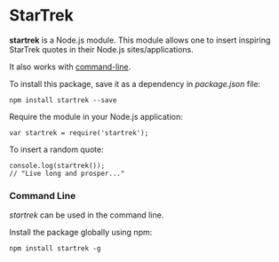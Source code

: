 # StarTrek
**startrek** is a Node.js module. This module allows one to insert inspiring StarTrek quotes in their Node.js sites/applications.

It also works with [command-line](#command-line).

To install this package, save it as a dependency in _package.json_ file:
```
npm install startrek --save
```

Require the module in your Node.js application:
```
var startrek = require('startrek');
```

To insert a random quote:
```
console.log(startrek());
// "Live long and prosper..."
```

### Command Line
_startrek_ can be used in the command line.

Install the package globally using npm:
```
npm install startrek -g
```
